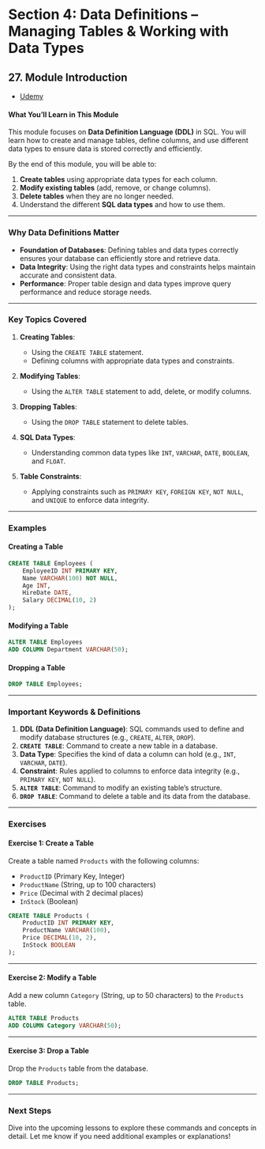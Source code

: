 # **Section 4: Data Definitions – Managing Tables & Working with Data Types**

## **27. Module Introduction**

- [Udemy](https://www.udemy.com/course/sql-the-complete-developers-guide-mysql-postgresql/learn/lecture/28612000#overview)

#### **What You’ll Learn in This Module**

This module focuses on **Data Definition Language (DDL)** in SQL. You will learn how to create and manage tables, define columns, and use different data types to ensure data is stored correctly and efficiently.

By the end of this module, you will be able to:

1. **Create tables** using appropriate data types for each column.
2. **Modify existing tables** (add, remove, or change columns).
3. **Delete tables** when they are no longer needed.
4. Understand the different **SQL data types** and how to use them.

---

### **Why Data Definitions Matter**

- **Foundation of Databases**: Defining tables and data types correctly ensures your database can efficiently store and retrieve data.
- **Data Integrity**: Using the right data types and constraints helps maintain accurate and consistent data.
- **Performance**: Proper table design and data types improve query performance and reduce storage needs.

---

### **Key Topics Covered**

1. **Creating Tables**:

   - Using the `CREATE TABLE` statement.
   - Defining columns with appropriate data types and constraints.

2. **Modifying Tables**:

   - Using the `ALTER TABLE` statement to add, delete, or modify columns.

3. **Dropping Tables**:

   - Using the `DROP TABLE` statement to delete tables.

4. **SQL Data Types**:

   - Understanding common data types like `INT`, `VARCHAR`, `DATE`, `BOOLEAN`, and `FLOAT`.

5. **Table Constraints**:
   - Applying constraints such as `PRIMARY KEY`, `FOREIGN KEY`, `NOT NULL`, and `UNIQUE` to enforce data integrity.

---

### **Examples**

#### **Creating a Table**

```sql
CREATE TABLE Employees (
    EmployeeID INT PRIMARY KEY,
    Name VARCHAR(100) NOT NULL,
    Age INT,
    HireDate DATE,
    Salary DECIMAL(10, 2)
);
```

#### **Modifying a Table**

```sql
ALTER TABLE Employees
ADD COLUMN Department VARCHAR(50);
```

#### **Dropping a Table**

```sql
DROP TABLE Employees;
```

---

### **Important Keywords & Definitions**

1. **DDL (Data Definition Language)**: SQL commands used to define and modify database structures (e.g., `CREATE`, `ALTER`, `DROP`).
2. **`CREATE TABLE`**: Command to create a new table in a database.
3. **Data Type**: Specifies the kind of data a column can hold (e.g., `INT`, `VARCHAR`, `DATE`).
4. **Constraint**: Rules applied to columns to enforce data integrity (e.g., `PRIMARY KEY`, `NOT NULL`).
5. **`ALTER TABLE`**: Command to modify an existing table’s structure.
6. **`DROP TABLE`**: Command to delete a table and its data from the database.

---

### **Exercises**

#### **Exercise 1: Create a Table**

Create a table named `Products` with the following columns:

- `ProductID` (Primary Key, Integer)
- `ProductName` (String, up to 100 characters)
- `Price` (Decimal with 2 decimal places)
- `InStock` (Boolean)

```sql
CREATE TABLE Products (
    ProductID INT PRIMARY KEY,
    ProductName VARCHAR(100),
    Price DECIMAL(10, 2),
    InStock BOOLEAN
);
```

---

#### **Exercise 2: Modify a Table**

Add a new column `Category` (String, up to 50 characters) to the `Products` table.

```sql
ALTER TABLE Products
ADD COLUMN Category VARCHAR(50);
```

---

#### **Exercise 3: Drop a Table**

Drop the `Products` table from the database.

```sql
DROP TABLE Products;
```

---

### **Next Steps**

Dive into the upcoming lessons to explore these commands and concepts in detail. Let me know if you need additional examples or explanations!
